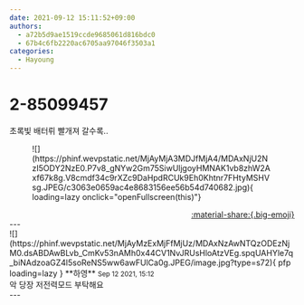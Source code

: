 ```yaml
---
date: 2021-09-12 15:11:52+09:00
authors:
  - a72b5d9ae1519ccde9685061d816bdc0
  - 67b4c6fb2220ac6705aa97046f3503a1
categories:
  - Hayoung
---
```


# 2-85099457

<div class="post-container" markdown="1">
<div class="content-container md-sidebar__scrollwrap" markdown="1">

초록빛 배터뤼 빨개져 갈수록.. 
<figure markdown="1">
![](https://phinf.wevpstatic.net/MjAyMjA3MDJfMjA4/MDAxNjU2NzI5ODY2NzE0.P7v8_gNYw2Gm75SiwUljgoyHMNAK1vb8zhW2Axf67k8g.V8cmdf34c9rXZc9DaHpdRCUk9Eh0Khtnr7FHtyMSHVsg.JPEG/c3063e0659ac4e8683156ee56b54d740682.jpg){ loading=lazy onclick="openFullscreen(this)"}
</figure>


</div>
</div>

<div style="text-align: right;" markdown="1">
<a href="https://weverse.io/fromis9/fanpost/2-85099457" style="text-align: right;">:material-share:{.big-emoji}</a>
</div>
---

<div class="comments-container md-sidebar__scrollwrap" markdown="1">
<div class="comment" markdown="1">
<div class='id-container' markdown="1">
![](https://phinf.wevpstatic.net/MjAyMzExMjFfMjUz/MDAxNzAwNTQzODEzNjM0.dsABDAwBLvb_CmKv53nAMh0x44CV1NvJRUsHloAtzVEg.spqUAHYle7q_biNAdzoaGZ4l5soReNS5ww6awFUlCa0g.JPEG/image.jpg?type=s72){ pfp loading=lazy }
**<span class="artist">하영</span>** <small>Sep 12 2021, 15:12</small><br>
</div>
<div class='comment-body' markdown="1">
악 당장 저전력모드 부탁해요 
</div>
</div>
</div>
---
